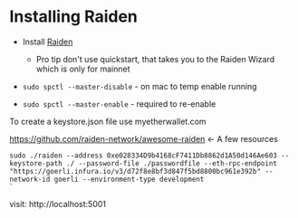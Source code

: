 # Installing Raiden

- Install [Raiden](https://docs.raiden.network/installation/starting-raiden-manually)

  - Pro tip don't use quickstart, that takes you to the Raiden Wizard which is only for mainnet

- `sudo spctl --master-disable` - on mac to temp enable running
- `sudo spctl --master-enable` - required to re-enable

To create a keystore.json file use myetherwallet.com

https://github.com/raiden-network/awesome-raiden <- A few resources

```
sudo ./raiden --address 0xe028334D9b4168cF7411Db8862d1A50d146Ae603 --keystore-path ./ --password-file ./passwordfile --eth-rpc-endpoint "https://goerli.infura.io/v3/d72f8e8bf3d847f5bd8800bc961e392b" --network-id goerli --environment-type development
`
```

visit: http://localhost:5001
